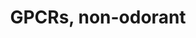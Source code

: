 ---
annotations:
- id: PW:0000125
  parent: signaling pathway
  type: Pathway Ontology
  value: G protein mediated signaling pathway
authors:
- TestUser
- Ehsiao
- MaintBot
- Khanspers
- Ddigles
- Eweitz
description: Listing of non-odorant Mouse GCPRs by coupling.
last-edited: 2021-05-23
organisms:
- Mus musculus
redirect_from:
- /index.php/Pathway:WP1396
- /instance/WP1396
- /instance/WP1396_r117923
revision: r117923
schema-jsonld:
- '@context': https://schema.org/
  '@id': https://wikipathways.github.io/pathways/WP1396.html
  '@type': Dataset
  creator:
    '@type': Organization
    name: WikiPathways
  description: Listing of non-odorant Mouse GCPRs by coupling.
  keywords:
  - Adcyap1r1
  - Adora1
  - Adora2a
  - Adora2b
  - Adora3
  - Adra1a
  - Adra1b
  - Adra1d
  - Adra2a
  - Adra2b
  - Adra2c
  - Adrb1
  - Adrb2
  - Adrb3
  - Agtr1a
  - Agtr1b
  - Agtr2
  - Aplnr
  - Avpr1a
  - Avpr1b
  - Avpr2
  - Bai1
  - Bai3
  - Bdkrb1
  - Bdkrb2
  - C3ar1
  - C5ar1
  - Calcr
  - Calcrl
  - Casr
  - Ccbp2
  - Cckar
  - Cckbr
  - Ccr1
  - Ccr10
  - Ccr1l1
  - Ccr2
  - Ccr3
  - Ccr4
  - Ccr6
  - Ccr7
  - Ccr8
  - Ccr9
  - Ccrl2
  - Cd97
  - Celsr1
  - Celsr2
  - Celsr3
  - Chrm1
  - Chrm2
  - Chrm3
  - Chrm4
  - Chrm5
  - Cnr1
  - Cnr2
  - Crhr1
  - Crhr2
  - Cx3cr1
  - Cxcr3
  - Cxcr4
  - Cxcr5
  - Cxcr6
  - Cxcr7
  - Cysltr1
  - Cysltr2
  - Darc
  - Drd1a
  - Drd2
  - Drd3
  - Drd4
  - Drd5
  - Ednra
  - Ednrb
  - Eltd1
  - Emr1
  - Emr4
  - F2r
  - F2rl1
  - F2rl2
  - F2rl3
  - Ffar1
  - Ffar2
  - Ffar3
  - Fpr1
  - Fshr
  - Fzd1
  - Fzd2
  - Fzd3
  - Fzd4
  - Fzd5
  - Fzd6
  - Fzd7
  - Fzd8
  - Fzd9
  - Gabbr1
  - Gabbr2
  - Galr1
  - Galr2
  - Galr3
  - Gcgr
  - Ghrhr
  - Ghsr
  - Gipr
  - Glp1r
  - Glp2r
  - Gnrhr
  - Gpbar1
  - Gper
  - Gpr119
  - Gpr120
  - Gpr132
  - Gpr143
  - Gpr15
  - Gpr17
  - Gpr174
  - Gpr18
  - Gpr50
  - Gpr56
  - Gpr6
  - Gpr64
  - Gpr65
  - Gpr68
  - Gpr77
  - Gprc5a
  - Gprc5b
  - Gprc5d
  - Gprc6a
  - Grm1
  - Grm2
  - Grm3
  - Grm4
  - Grm5
  - Grm6
  - Grm7
  - Grm8
  - Grpr
  - Hcrtr1
  - Hcrtr2
  - Hrh1
  - Hrh2
  - Hrh3
  - Hrh4
  - Htr1a
  - Htr1b
  - Htr1d
  - Htr1f
  - Htr2a
  - Htr2b
  - Htr2c
  - Htr4
  - Htr5a
  - Htr5b
  - Htr6
  - Htr7
  - Il8ra
  - Il8rb
  - Kiss1r
  - LOC100048050
  - LOC100048816
  - Lhcgr
  - Lpar1
  - Lpar2
  - Lpar3
  - Lpar4
  - Lpar5
  - Lphn1
  - Lphn2
  - Lphn3
  - Ltb4r1
  - Ltb4r2
  - Mas1
  - Mc1r
  - Mc2r
  - Mc3r
  - Mc4r
  - Mc5r
  - Mchr1
  - Mrgprd
  - Mtnr1a
  - Mtnr1b
  - Niacr1
  - Nmbr
  - Nmur1
  - Nmur2
  - Npbwr1
  - Npffr2
  - Npsr1
  - Npy1r
  - Npy2r
  - Npy5r
  - Npy6r
  - Ntsr1
  - Ntsr2
  - Opn3
  - Opn4
  - Opn5
  - Oprd1
  - Oprk1
  - Oprm1
  - Oxgr1
  - Oxtr
  - P2ry1
  - P2ry10
  - P2ry12
  - P2ry13
  - P2ry14
  - P2ry2
  - P2ry4
  - P2ry5
  - P2ry6
  - Ppyr1
  - Prlhr
  - Prokr1
  - Prokr2
  - Ptafr
  - Ptgdr
  - Ptger1
  - Ptger2
  - Ptger3
  - Ptger4
  - Ptgfr
  - Ptgir
  - Pth1r
  - Pth2r
  - Qrfpr
  - Rgr
  - Rrh
  - Rxfp1
  - Rxfp2
  - Rxfp3
  - Rxfp4
  - S1pr1
  - S1pr2
  - S1pr3
  - S1pr4
  - S1pr5
  - Sctr
  - Smo
  - Sstr1
  - Sstr2
  - Sstr3
  - Sstr4
  - Sstr5
  - Sucnr1
  - Taar1
  - Tacr1
  - Tacr2
  - Tacr3
  - Tas2r103
  - Tas2r105
  - Tas2r108
  - Tas2r110
  - Tas2r118
  - Tas2r119
  - Tas2r121
  - Tas2r123
  - Tas2r126
  - Tas2r130
  - Tas2r137
  - Tas2r140
  - Tas2r144
  - Tbxa2r
  - Trhr
  - Tshr
  - Uts2r
  - Vipr1
  - Vipr2
  - Xcr1
  license: CC0
  name: 'GPCRs, non-odorant '
seo: CreativeWork
title: 'GPCRs, non-odorant '
wpid: WP1396
---